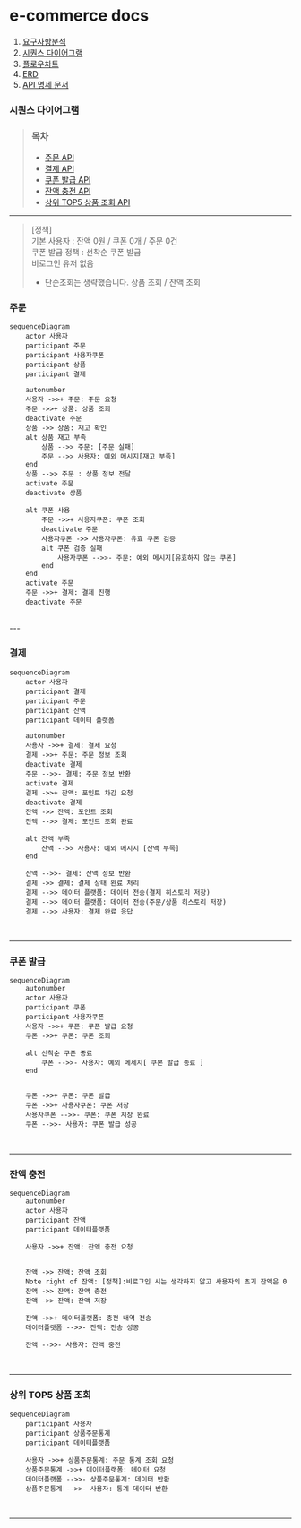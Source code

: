 # e-commerce docs

1. [요구사항분석](./Requirements.md)
2. [시퀀스 다이어그램](./Sequence.md)
3. [플로우차트](./FlowChart)
4. [ERD](./ERD.md)
5. [API 명세 문서](./ApiDocs.md)

### 시퀀스 다이어그램


> ###  목차
> - [주문 API](#주문)
> - [결제 API](#결제)
> - [쿠폰 발급 API](#쿠폰-발급)
> - [잔액 충전 API](#잔액-충전)
> - [상위 TOP5 상품 조회 API](#상위-TOP5-상품-조회)
---


> [정책]  
> 기본 사용자 : 잔액 0원 / 쿠폰 0개 / 주문 0건 <br>
> 쿠폰 발급 정책 : 선착순 쿠폰 발급 <br>
> 비로그인 유저 없음 <br>
> 
> * 단순조회는 생략했습니다. 상품 조회 / 잔액 조회 

### 주문
```mermaid
sequenceDiagram
    actor 사용자
    participant 주문
    participant 사용자쿠폰
    participant 상품
    participant 결제

    autonumber
    사용자 ->>+ 주문: 주문 요청
    주문 ->>+ 상품: 상품 조회
    deactivate 주문
    상품 ->> 상품: 재고 확인
    alt 상품 재고 부족
        상품 -->> 주문: [주문 실패]
        주문 -->> 사용자: 예외 메시지[재고 부족]
    end
    상품 -->> 주문 : 상품 정보 전달
    activate 주문
    deactivate 상품

    alt 쿠폰 사용
        주문 ->>+ 사용자쿠폰: 쿠폰 조회
        deactivate 주문
        사용자쿠폰 ->> 사용자쿠폰: 유효 쿠폰 검증
        alt 쿠폰 검증 실패
            사용자쿠폰 -->>- 주문: 예외 메시지[유효하지 않는 쿠폰]
        end
    end
    activate 주문
    주문 ->>+ 결제: 결제 진행
    deactivate 주문

```
<br>
---

### 결제
```mermaid
sequenceDiagram
    actor 사용자
    participant 결제
    participant 주문
    participant 잔액
    participant 데이터 플랫폼

    autonumber
    사용자 ->>+ 결제: 결제 요청
    결제 ->>+ 주문: 주문 정보 조회
    deactivate 결제
    주문 -->>- 결제: 주문 정보 반환
    activate 결제
    결제 ->>+ 잔액: 포인트 차감 요청
    deactivate 결제
    잔액 ->> 잔액: 포인트 조회
    잔액 -->> 결제: 포인트 조회 완료

    alt 잔액 부족
        잔액 -->> 사용자: 예외 메시지 [잔액 부족]
    end

    잔액 -->>- 결제: 잔액 정보 반환
    결제 ->> 결제: 결제 상태 완료 처리
    결제 -->> 데이터 플랫폼: 데이터 전송(결제 히스토리 저장)
    결제 -->> 데이터 플랫폼: 데이터 전송(주문/상품 히스토리 저장)
    결제 -->> 사용자: 결제 완료 응답
```
<br>

---

### 쿠폰 발급
```mermaid
sequenceDiagram
    autonumber
    actor 사용자
    participant 쿠폰
    participant 사용자쿠폰
    사용자 ->>+ 쿠폰: 쿠폰 발급 요청
    쿠폰 ->>+ 쿠폰: 쿠폰 조회

    alt 선착순 쿠폰 종료
        쿠폰 -->>- 사용자: 예외 메세지[ 쿠본 발급 종료 ]
    end


    쿠폰 ->>+ 쿠폰: 쿠폰 발급
    쿠폰 ->>+ 사용자쿠폰: 쿠폰 저장
    사용자쿠폰 -->>- 쿠폰: 쿠폰 저장 완료
    쿠폰 -->>- 사용자: 쿠폰 발급 성공
```
<br>

---
###  잔액 충전
```mermaid
sequenceDiagram
    autonumber
    actor 사용자
    participant 잔액
    participant 데이터플랫폼

    사용자 ->>+ 잔액: 잔액 충전 요청


    잔액 ->> 잔액: 잔액 조회
    Note right of 잔액: [정책]:비로그인 시는 생각하지 않고 사용자의 초기 잔액은 0
    잔액 ->> 잔액: 잔액 충전
    잔액 ->> 잔액: 잔액 저장

    잔액 ->>+ 데이터플랫폼: 충전 내역 전송
    데이터플랫폼 -->>- 잔액: 전송 성공

    잔액 -->>- 사용자: 잔액 충전

```
<br>

---
### 상위 TOP5 상품 조회

```mermaid
sequenceDiagram
    participant 사용자
    participant 상품주문통계
    participant 데이터플랫폼

    사용자 ->>+ 상품주문통계: 주문 통계 조회 요청
    상품주문통계 ->>+ 데이터플랫폼: 데이터 요청
    데이터플랫폼 -->>- 상품주문통계: 데이터 반환
    상품주문통계 -->>- 사용자: 통계 데이터 반환
```
<br>

---


<br><br>
